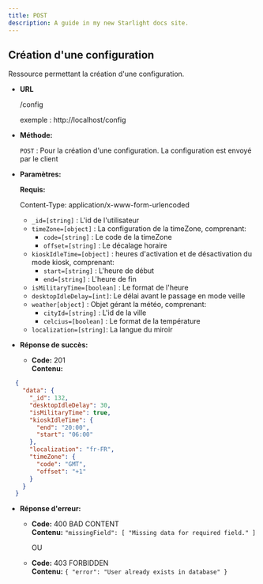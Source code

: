 ```yaml
---
title: POST
description: A guide in my new Starlight docs site.
---
```


## **Création d'une configuration**

Ressource permettant la création d'une configuration.

- **URL**

  /config

  exemple : http://localhost/config

- **Méthode:**

  `POST` : Pour la création d'une configuration. La configuration est envoyé par le client

- **Paramètres:**

  **Requis:**

  Content-Type: application/x-www-form-urlencoded

  - `_id=[string]` : L'id de l'utilisateur
  - `timeZone=[object]` : La configuration de la timeZone, comprenant:
    - `code=[string]` : Le code de la timeZone
    - `offset=[string]` : Le décalage horaire
  - `kioskIdleTime=[object]` : heures d'activation et de désactivation du mode kiosk, comprenant:
    - `start=[string]` : L'heure de début
    - `end=[string]` : L'heure de fin
  - `isMilitaryTime=[boolean]` : Le format de l'heure
  - `desktopIdleDelay=[int]`: Le délai avant le passage en mode veille
  - `weather[object]` : Objet gérant la météo, comprenant:
    - `cityId=[string]` : L'id de la ville
    - `celcius=[boolean]` : Le format de la température
  - `localization=[string]`: La langue du miroir

- **Réponse de succès:**

  - **Code:** 201 <br />
    **Contenu:** 
```json
  {
    "data": {
      "_id": 132,
      "desktopIdleDelay": 30,
      "isMilitaryTime": true,
      "kioskIdleTime": {
        "end": "20:00",
        "start": "06:00"
      },
      "localization": "fr-FR",
      "timeZone": {
        "code": "GMT",
        "offset": "+1"
      }
    }
  }
```

- **Réponse d'erreur:**

  - **Code:** 400 BAD CONTENT <br />
    **Contenu:** `"missingField": [
        "Missing data for required field."
    ]`

    OU

  - **Code:** 403 FORBIDDEN <br />
    **Contenu:** `{
    "error": "User already exists in database"
}`
